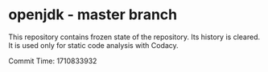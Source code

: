 # openjdk - master branch

This repository contains frozen state of the repository.
Its history is cleared. It is used only for static code
analysis with Codacy.

Commit Time: 1710833932